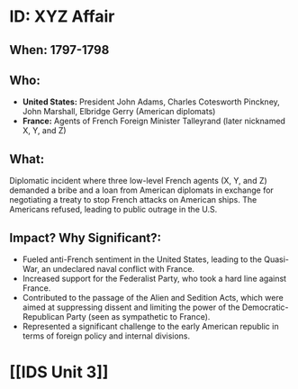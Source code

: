 # ID: XYZ Affair
## When: 1797-1798
## Who: 
* **United States:** President John Adams, Charles Cotesworth Pinckney, John Marshall, Elbridge Gerry (American diplomats)
* **France:**  Agents of French Foreign Minister Talleyrand (later nicknamed X, Y, and Z)

## What: 
Diplomatic incident where three low-level French agents (X, Y, and Z) demanded a bribe and a loan from American diplomats in exchange for negotiating a treaty to stop French attacks on American ships.  The Americans refused, leading to public outrage in the U.S.

## Impact? Why Significant?: 
* Fueled anti-French sentiment in the United States, leading to the Quasi-War, an undeclared naval conflict with France. 
* Increased support for the Federalist Party, who took a hard line against France.
* Contributed to the passage of the Alien and Sedition Acts, which were aimed at suppressing dissent and limiting the power of the Democratic-Republican Party (seen as sympathetic to France).
* Represented a significant challenge to the early American republic in terms of foreign policy and internal divisions. 

# [[IDS Unit 3]]